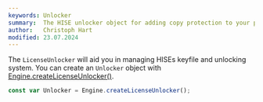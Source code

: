 ```yaml
---
keywords: Unlocker
summary:  The HISE unlocker object for adding copy protection to your plugin.
author:   Christoph Hart
modified: 23.07.2024
---
```


The `LicenseUnlocker` will aid you in managing HISEs keyfile and unlocking system.
You can create an `Unlocker` object with [Engine.createLicenseUnlocker()](/scripting/scripting-api/engine#createlicenseunlocker).

```javascript
const var Unlocker = Engine.createLicenseUnlocker();
```


